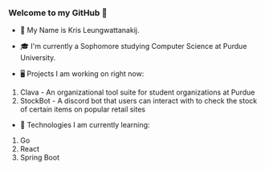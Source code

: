 ### Welcome to my GitHub 👋

- 🧑 My Name is Kris Leungwattanakij.

- 🎓 I'm currently a Sophomore studying Computer Science at Purdue University.

- 🖥️ Projects I am working on right now:
1) Clava - An organizational tool suite for student organizations at Purdue
2) StockBot - A discord bot that users can interact with to check the stock of certain items on popular retail sites

- 🌟 Technologies I am currently learning:
1) Go
2) React
3) Spring Boot
